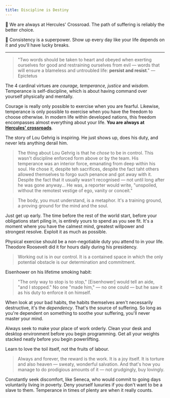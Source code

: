 ```yaml
---
title: Discipline is Destiny
---
```


💎 We are always at Hercules' Crossroad. The path of suffering is reliably the better choice.

💎 Consistency is a superpower. Show up every day like your life depends on it and you'll have lucky breaks.

---

> "Two words should be taken to heart and obeyed when exerting ourselves for good and restraining ourselves from evil — words that will ensure a blameless and untroubled life: **persist and resist**." — Epictetus

The 4 cardinal virtues are *courage, temperance, justice* and *wisdom*. Temperance is self-discipline, which is about having command over yourself physically and mentally.

Courage is really only possible to exercise when you are fearful. Likewise, temperance is only possible to exercise when you have the freedom to choose otherwise. In modern life within developed nations, this freedom encompasses almost everything about your life. **You are always at [Hercules' crossroads](https://en.wikipedia.org/wiki/Hercules_at_the_crossroads)**.

The story of Lou Gehrig is inspiring. He just shows up, does his duty, and never lets anything derail him.
> The thing about Lou Gehrig is that he *chose* to be in control. This wasn't discipline enforced form above or by the team. His temperance was an interior force, emanating from deep within his soul. He chose it, despite teh sacrifices, despite the fact taht others allowed themselves to forgo such penance and got away with it. Despite the fact that it usually wasn't recognised — not until long after he was gone anyway... He was, a reporter would write, "unspoiled, without the remotest vestige of ego, vanity or conceit."

> The body, you must understand, is a metaphor. It's a training ground, a proving ground for the mind and the soul.

Just get up early. The time before the rest of the world start, before your obligations start piling in, is entirely yours to spend as you see fit. It's a moment where you have the calmest mind, greatest willpower and strongest resolve. Exploit it as much as possible.

Physical exercise should be a non-negotiable duty you attend to in your life. Theodore Roosevelt did it for hours daily during his presidency.
> Working out is in our control. It is a contained space in which the only potential obstacle is our determination and commitment.

Eisenhower on his lifetime smoking habit:
> "The only way to stop is to stop," [Eisenhower] would tell an aide, "and I stopped." No one "made him," — no one could — but he saw it as his duty to enforce it on himself.

When look at your bad habits, the habits themselves aren't necessarily destructive, it's the *dependency*. That's the source of suffering. So long as you're dependent on something to soothe your suffering, you'll never master your mind.

Always seek to make your place of work orderly. Clean your desk and desktop environment before you begin programming. Get all your weights stacked neatly before you begin powerlifting.

Learn to love the toil itself, not the fruits of labour.
> Always and forever, the reward is the work. It is a joy itself. It is torture and also heaven — sweaty, wonderful salvation. And that's how you manage to do prodigious amounts of it — not grudgingly, buy lovingly.

Constantly seek discomfort, like Seneca, who would commit to going days voluntarily living in poverty. Deny yourself luxuries if you don't want to be a slave to them. Temperance in times of plenty are when it really counts. 


